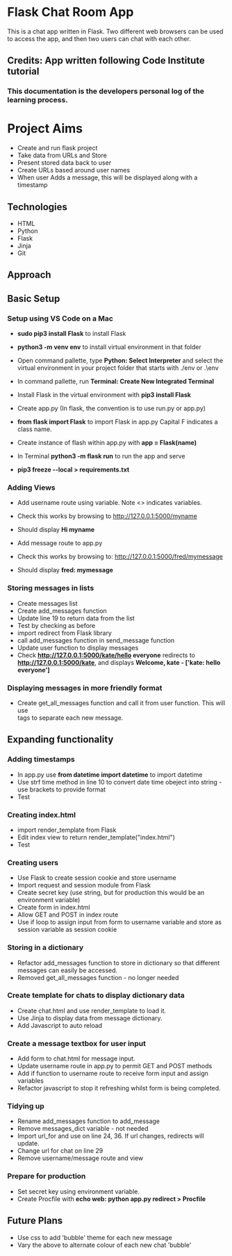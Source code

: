 # Flask Chat Room App
This is a chat app written in Flask.
Two different web browsers can be used to access the app, and then two users can chat with each other.

## Credits: App written following Code Institute tutorial
### This documentation is the developers personal log of the learning process.

# Project Aims
* Create and run flask project
* Take data from URLs and Store
* Present stored data back to user
* Create URLs based around user names
* When user Adds a message, this will be displayed along with a timestamp

## Technologies
* HTML
* Python
* Flask
* Jinja
* Git

## Approach

## Basic Setup

### Setup using VS Code on a Mac
* **sudo pip3 install Flask** to install Flask
* **python3 -m venv env** to install virtual environment in that folder
* Open command pallette, type **Python: Select Interpreter** and select the virtual environment in your project folder that starts with ./env or .\env
* In command pallette, run **Terminal: Create New Integrated Terminal**
* Install Flask in the virtual environment with **pip3 install Flask**
* Create app.py (In flask, the convention is to use run.py or app.py)
* **from flask import Flask** to import Flask in app.py Capital F indicates a class name.
* Create instance of flash within app.py with **app = Flask(name)**
* In Terminal **python3 -m flask run** to run the app and serve

* **pip3 freeze --local > requirements.txt** 

### Adding Views
* Add username route using variable. Note <> indicates variables.
* Check this works by browsing to http://127.0.0.1:5000/myname
* Should display **Hi myname**

* Add message route to app.py
* Check this works by browsing to: http://127.0.0.1:5000/fred/mymessage
* Should display **fred: mymessage**

### Storing messages in lists
* Create messages list
* Create add_messages function
* Update line 19 to return data from the list
* Test by checking as before
* import redirect from Flask library
* call add_messages function in send_message function
* Update user function to display messages
* Check **http://127.0.0.1:5000/kate/hello everyone** redirects to **http://127.0.0.1:5000/kate**, and displays **Welcome, kate - ['kate: hello everyone']**

### Displaying messages in more friendly format
* Create get_all_messages function and call it from user function. This will use <br> tags to separate each new message.

## Expanding functionality

### Adding timestamps
* In app.py use **from datetime import datetime** to import datetime
* Use strf time method in line 10 to convert date time obeject into string - use brackets to provide format
* Test

### Creating index.html
* import render_template from Flask
* Edit index view to return render_template("index.html")
* Test

### Creating users
* Use Flask to create session cookie and store username
* Import request and session module from Flask
* Create secret key (use string, but for production this would be an environment variable)
* Create form in index.html
* Allow GET and POST in index route
* Use if loop to assign input from form to username variable and store as session variable as session cookie

### Storing in a dictionary
* Refactor add_messages function to store in dictionary so that different messages can easily be accessed.
* Removed get_all_messages function - no longer needed

### Create template for chats to display dictionary data
* Create chat.html and use render_template to load it.
* Use Jinja to display data from message dictionary.
* Add Javascript to auto reload

### Create a message textbox for user input
* Add form to chat.html for message input.
* Update username route in app.py to permit GET and POST methods
* Add if function to username route to receive form input and assign variables
* Refactor javascript to stop it refreshing whilst form is being completed.

### Tidying up
* Rename add_messages function to add_message
* Remove messages_dict variable - not needed
* Import url_for and use on line 24, 36. If url changes, redirects will update.
* Change url for chat on line 29
* Remove username/message route and view

### Prepare for production
* Set secret key using environment variable.
* Create Procfile with **echo web: python app.py redirect > Procfile**

## Future Plans
* Use css to add 'bubble' theme for each new message
* Vary the above to alternate colour of each new chat 'bubble'